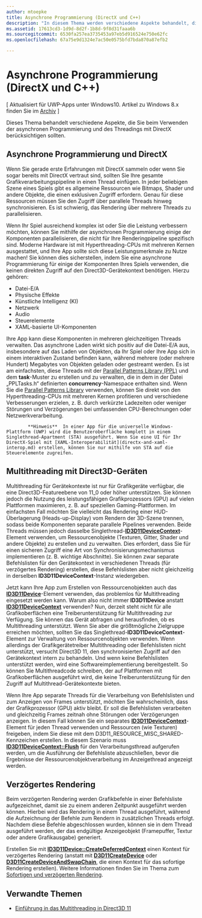 ```yaml
---
author: mtoepke
title: Asynchrone Programmierung (DirectX und C++)
description: "In diesem Thema werden verschiedene Aspekte behandelt, die Sie beim Verwenden der asynchronen Programmierung und des Threadings mit DirectX berücksichtigen sollten."
ms.assetid: 17613cd3-1d9d-8d2f-1b8d-9f8d31faaa6b
ms.sourcegitcommit: 6530fa257ea3735453a97eb5d916524e750e62fc
ms.openlocfilehash: 67a75e9d1324e7ac50e0575bfd7bda870a87efb2

---
```


# Asynchrone Programmierung (DirectX und C++)


\[ Aktualisiert für UWP-Apps unter Windows10. Artikel zu Windows 8.x finden Sie im [Archiv](http://go.microsoft.com/fwlink/p/?linkid=619132) \]

Dieses Thema behandelt verschiedene Aspekte, die Sie beim Verwenden der asynchronen Programmierung und des Threadings mit DirectX berücksichtigen sollten.

## Asynchrone Programmierung und DirectX


Wenn Sie gerade erste Erfahrungen mit DirectX sammeln oder wenn Sie sogar bereits mit DirectX vertraut sind, sollten Sie Ihre gesamte Grafikverarbeitungspipeline in einen Thread einfügen. In jeder beliebigen Szene eines Spiels gibt es allgemeine Ressourcen wie Bitmaps, Shader und andere Objekte, die einen exklusiven Zugriff erfordern. Genau für diese Ressourcen müssen Sie den Zugriff über parallele Threads hinweg synchronisieren. Es ist schwierig, das Rendering über mehrere Threads zu parallelisieren.

Wenn Ihr Spiel ausreichend komplex ist oder Sie die Leistung verbessern möchten, können Sie mithilfe der asynchronen Programmierung einige der Komponenten parallelisieren, die nicht für Ihre Renderingpipeline spezifisch sind. Moderne Hardware ist mit Hyperthreading-CPUs mit mehreren Kernen ausgestattet, und Ihre App sollte sich diese Leistungsmerkmale zu Nutze machen! Sie können dies sicherstellen, indem Sie eine asynchrone Programmierung für einige der Komponenten Ihres Spiels verwenden, die keinen direkten Zugriff auf den Direct3D-Gerätekontext benötigen. Hierzu gehören:

-   Datei-E/A
-   Physische Effekte
-   Künstliche Intelligenz (KI)
-   Netzwerk
-   Audio
-   Steuerelemente
-   XAML-basierte UI-Komponenten

Ihre App kann diese Komponenten in mehreren gleichzeitigen Threads verwalten. Das asynchrone Laden wirkt sich positiv auf die Datei-E/A aus, insbesondere auf das Laden von Objekten, da Ihr Spiel oder Ihre App sich in einem interaktiven Zustand befinden kann, während mehrere (oder mehrere Hundert) Megabytes von Objekten geladen oder gestreamt werden. Es ist am einfachsten, diese Threads mit der [Parallel Patterns Library (PPL)](https://msdn.microsoft.com/library/dd492418.aspx) und dem **task**-Muster zu erstellen und zu verwalten, die in dem in der Datei „PPLTasks.h“ definierten **concurrency**-Namespace enthalten sind. Wenn Sie die [Parallel Patterns Library](https://msdn.microsoft.com/library/dd492418.aspx) verwenden, können Sie direkt von den Hyperthreading-CPUs mit mehreren Kernen profitieren und verschiedene Verbesserungen erzielen, z. B. durch verkürzte Ladezeiten oder weniger Störungen und Verzögerungen bei umfassenden CPU-Berechnungen oder Netzwerkverarbeitung.

> 
            **Hinweis**  In einer App für die universelle Windows-Plattform (UWP) wird die Benutzeroberfläche komplett in einem Singlethread-Apartment (STA) ausgeführt. Wenn Sie eine UI für Ihr DirectX-Spiel mit [XAML-Interoperabilität](directx-and-xaml-interop.md) erstellen, können Sie nur mithilfe von STA auf die Steuerelemente zugreifen.

 

## Multithreading mit Direct3D-Geräten


Multithreading für Gerätekontexte ist nur für Grafikgeräte verfügbar, die eine Direct3D-Featureebene von 11\_0 oder höher unterstützen. Sie können jedoch die Nutzung des leistungsfähigen Grafikprozessors (GPU) auf vielen Plattformen maximieren, z. B. auf speziellen Gaming-Plattformen. Im einfachsten Fall möchten Sie vielleicht das Rendering einer HUD-Überlagerung (Heads-up-Display) vom Rendern der 3D-Szene trennen, sodass beide Komponenten separate parallele Pipelines verwenden. Beide Threads müssen jedoch dasselbe Singlethread-[**ID3D11DeviceContext**](https://msdn.microsoft.com/library/windows/desktop/ff476385)-Element verwenden, um Ressourcenobjekte (Texturen, Gitter, Shader und andere Objekte) zu erstellen und zu verwalten. Dies erfordert, dass Sie für einen sicheren Zugriff eine Art von Synchronisierungsmechanismus implementieren (z. B. wichtige Abschnitte). Sie können zwar separate Befehlslisten für den Gerätekontext in verschiedenen Threads (für verzögertes Rendering) erstellen, diese Befehlslisten aber nicht gleichzeitig in derselben **ID3D11DeviceContext**-Instanz wiedergeben.

Jetzt kann Ihre App zum Erstellen von Ressourcenobjekten auch das [**ID3D11Device**](https://msdn.microsoft.com/library/windows/desktop/ff476379)-Element verwenden, das problemlos für Multithreading eingesetzt werden kann. Warum also nicht immer **ID3D11Device** anstatt [**ID3D11DeviceContext**](https://msdn.microsoft.com/library/windows/desktop/ff476385) verwenden? Nun, derzeit steht nicht für alle Grafikoberflächen eine Treiberunterstützung für Multithreading zur Verfügung. Sie können das Gerät abfragen und herausfinden, ob es Multithreading unterstützt. Wenn Sie aber die größtmögliche Zielgruppe erreichen möchten, sollten Sie das Singlethread-**ID3D11DeviceContext**-Element zur Verwaltung von Ressourcenobjekten verwenden. Wenn allerdings der Grafikgerätetreiber Multithreading oder Befehlslisten nicht unterstützt, versucht Direct3D 11, den synchronisierten Zugriff auf den Gerätekontext intern zu behandeln. Und wenn keine Befehlslisten unterstützt werden, wird eine Softwareimplementierung bereitgestellt. So können Sie Multithreadcode schreiben, der auf Plattformen mit Grafikoberflächen ausgeführt wird, die keine Treiberunterstützung für den Zugriff auf Multithread-Gerätekontexte bieten.

Wenn Ihre App separate Threads für die Verarbeitung von Befehlslisten und zum Anzeigen von Frames unterstützt, möchten Sie wahrscheinlich, dass der Grafikprozessor (GPU) aktiv bleibt. Er soll die Befehlslisten verarbeiten und gleichzeitig Frames zeitnah ohne Störungen oder Verzögerungen anzeigen. In diesem Fall können Sie ein separates [**ID3D11DeviceContext**](https://msdn.microsoft.com/library/windows/desktop/ff476385)-Element für jeden Thread verwenden und Ressourcen (wie Texturen) freigeben, indem Sie diese mit dem D3D11\_RESOURCE\_MISC\_SHARED-Kennzeichen erstellen. In diesem Szenario muss [**ID3D11DeviceContext::Flush**](https://msdn.microsoft.com/library/windows/desktop/ff476425) für den Verarbeitungsthread aufgerufen werden, um die Ausführung der Befehlsliste abzuschließen, bevor die Ergebnisse der Ressourcenobjektverarbeitung im Anzeigethread angezeigt werden.

## Verzögertes Rendering


Beim verzögerten Rendering werden Grafikbefehle in einer Befehlsliste aufgezeichnet, damit sie zu einem anderen Zeitpunkt ausgeführt werden können. Hierbei wird das Rendering in einem Thread ausgeführt, während die Aufzeichnung der Befehle zum Rendern in zusätzlichen Threads erfolgt. Nachdem diese Befehle abgeschlossen wurden, können sie in dem Thread ausgeführt werden, der das endgültige Anzeigeobjekt (Framepuffer, Textur oder andere Grafikausgabe) generiert.

Erstellen Sie mit [**ID3D11Device::CreateDeferredContext**](https://msdn.microsoft.com/library/windows/desktop/ff476505) einen Kontext für verzögertes Rendering (anstatt mit [**D3D11CreateDevice**](https://msdn.microsoft.com/library/windows/desktop/ff476082) oder [**D3D11CreateDeviceAndSwapChain**](https://msdn.microsoft.com/library/windows/desktop/ff476083), die einen Kontext für das sofortige Rendering erstellen). Weitere Informationen finden Sie im Thema zum [Sofortigen und verzögerten Rendering](https://msdn.microsoft.com/library/windows/desktop/ff476892).

## Verwandte Themen


* [Einführung in das Multithreading in Direct3D 11](https://msdn.microsoft.com/library/windows/desktop/ff476891)

 

 







<!--HONumber=Jun16_HO4-->


